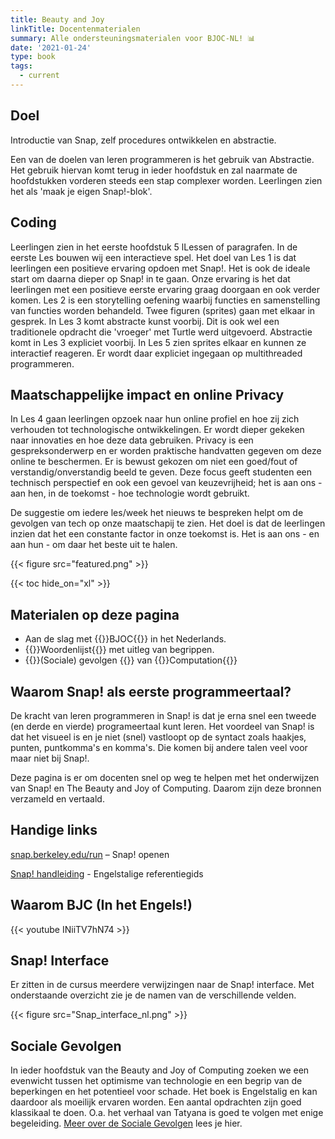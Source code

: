 ```yaml
---
title: Beauty and Joy
linkTitle: Docentenmaterialen
summary: Alle ondersteuningsmaterialen voor BJOC-NL! 📊
date: '2021-01-24'
type: book
tags:
  - current
---
```


## Doel
Introductie van Snap, zelf procedures ontwikkelen en abstractie.

Een van de doelen van leren programmeren is het gebruik van Abstractie. Het gebruik hiervan komt terug in ieder hoofdstuk en zal naarmate de hoofdstukken vorderen steeds een stap complexer worden. Leerlingen zien het als 'maak je eigen Snap!-blok'.

## Coding
Leerlingen zien in het eerste hoofdstuk 5 lLessen of paragrafen. In de eerste Les bouwen wij een interactieve spel. Het doel van Les 1 is dat leerlingen een positieve ervaring opdoen met Snap!. Het is ook de ideale start om daarna dieper op Snap! in te gaan. Onze ervaring is het dat leerlingen met een positieve eerste ervaring graag doorgaan en ook verder komen. Les 2 is een storytelling oefening waarbij functies en samenstelling van functies worden behandeld. Twee figuren (sprites) gaan met elkaar in gesprek. In Les 3 komt abstracte kunst voorbij. Dit is ook wel een traditionele opdracht die 'vroeger' met Turtle werd uitgevoerd. Abstractie komt in Les 3 expliciet voorbij. In Les 5 zien sprites elkaar en kunnen ze interactief reageren. Er wordt daar expliciet ingegaan op multithreaded programmeren.

## Maatschappelijke impact en online Privacy
In Les 4 gaan leerlingen opzoek naar hun online profiel en hoe zij zich verhouden tot technologische ontwikkelingen. Er wordt dieper gekeken naar innovaties en hoe deze data gebruiken. Privacy is een gespreksonderwerp en er worden praktische handvatten gegeven om deze online te beschermen. Er is bewust gekozen om niet een goed/fout of verstandig/onverstandig beeld te geven. Deze focus geeft studenten een technisch perspectief en ook een gevoel van keuzevrijheid; het is aan ons - aan hen, in de toekomst - hoe technologie wordt gebruikt.

De suggestie om iedere les/week het nieuws te bespreken helpt om de gevolgen van tech op onze maatschapij te zien. Het doel is dat de leerlingen inzien dat het een constante factor in onze toekomst is. Het is aan ons - en aan hun - om daar het beste uit te halen.

{{< figure src="featured.png" >}}

{{< toc hide_on="xl" >}}

## Materialen op deze pagina

- Aan de slag met {{<hl>}}BJOC{{</hl>}} in het Nederlands.
- {{<hl>}}Woordenlijst{{</hl>}} met uitleg van begrippen.
- {{<hl>}}(Sociale) gevolgen  {{</hl>}} van {{<hl>}}Computation{{</hl>}}

## Waarom Snap! als eerste programmeertaal?

De kracht van leren programmeren in Snap! is dat je erna snel een tweede (en derde en vierde) programeertaal kunt leren. Het voordeel van Snap! is dat het visueel is en je niet (snel) vastloopt op de syntact zoals haakjes, punten, puntkomma's en komma's. Die komen bij andere talen veel voor maar niet bij Snap!.

Deze pagina is er om docenten snel op weg te helpen met het onderwijzen van Snap! en The Beauty and Joy of Computing. Daarom zijn deze bronnen verzameld en vertaald.

## Handige links
[snap.berkeley.edu/run](snap.berkeley.edu/run) – Snap! openen

[Snap! handleiding](https://snap.berkeley.edu/snap/help/SnapManual.pdf) - Engelstalige referentiegids

## Waarom BJC (In het Engels!)

{{< youtube INiiTV7hN74 >}}

## Snap! Interface
Er zitten in de cursus meerdere verwijzingen naar de Snap! interface. Met onderstaande overzicht zie je de namen van de verschillende velden.

{{< figure src="Snap_interface_nl.png" >}}

## Sociale Gevolgen
In ieder hoofdstuk van the Beauty and Joy of Computing zoeken we een evenwicht tussen het optimisme van technologie en een begrip van de beperkingen en het potentieel voor schade. Het boek is Engelstalig en kan daardoor als moeilijk ervaren worden. Een aantal opdrachten zijn goed klassikaal te doen. O.a. het verhaal van Tatyana is goed te volgen met enige begeleiding. [Meer over de Sociale Gevolgen](Socialegevolgen.html) lees je hier.
